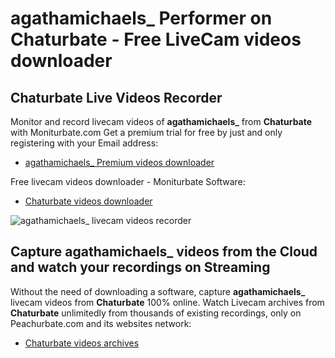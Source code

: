 # agathamichaels_ Performer on Chaturbate - Free LiveCam videos downloader

## Chaturbate Live Videos Recorder

Monitor and record livecam videos of **agathamichaels_** from **Chaturbate** with Moniturbate.com
Get a premium trial for free by just and only registering with your Email address:
* [agathamichaels_ Premium videos downloader](https://moniturbate.com/request-demo-licence-key.html)

Free livecam videos downloader - Moniturbate Software:
* [Chaturbate videos downloader](https://moniturbate.com/moniturbate-download-software.html)

![agathamichaels_ livecam videos recorder](https://peachurnet.com/templates/moniturbate-software.png)


## Capture agathamichaels_ videos from the Cloud and watch your recordings on Streaming

Without the need of downloading a software, capture **agathamichaels_** livecam videos from **Chaturbate** 100% online.
Watch Livecam archives from **Chaturbate** unlimitedly from thousands of existing recordings, only on Peachurbate.com and its websites network:
* [Chaturbate videos archives](https://peachurnet.com/)